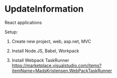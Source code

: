 # UpdateInformation
React applications

Setup:

1.	Create new project, web, asp.net, MVC

2.	Install Node.JS, Babel, Workpack 

3.	Install Webpack TaskRunner https://marketplace.visualstudio.com/items?itemName=MadsKristensen.WebPackTaskRunner 
